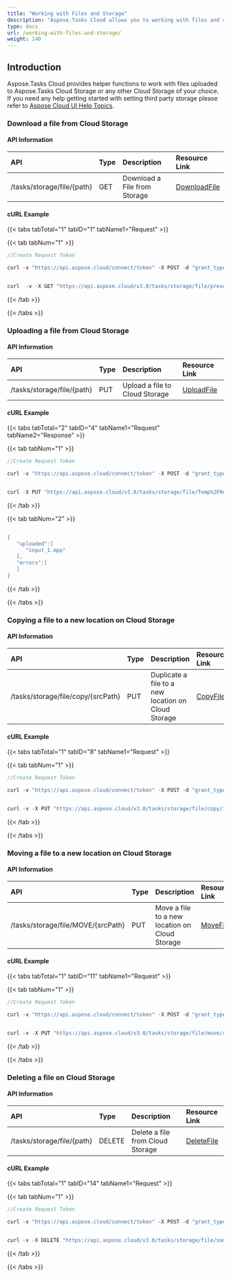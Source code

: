```yaml
---
title: "Working with Files and Storage"
description: "Aspose.Tasks Cloud allows you to working with files and storage in MPP, MPT and XML. Moreover, our REST API can be used with nearly all languages like .NET, Node.JS, Python, PHP, Go, Java and many more."
type: docs
url: /working-with-files-and-storage/
weight: 140
---
```


## **Introduction**
Aspose.Tasks Cloud provides helper functions to work with files uploaded to Aspose.Tasks Cloud Storage or any other Cloud Storage of your choice. If you need any help getting started with setting third party storage please refer to [Aspose Cloud UI Help Topics](https://docs.aspose.cloud/total/aspose-cloud-ui-help-topics/).
### **Download a file from Cloud Storage**
#### **API Information**

|**API**|**Type**|**Description**|**Resource Link**|
| :- | :- | :- | :- |
|/tasks/storage/file/{path}|GET|Download a File from Storage|[DownloadFile](https://apireference.aspose.cloud/tasks/#/File/DownloadFile)|
#### **cURL Example**
{{< tabs tabTotal="1" tabID="1" tabName1="Request" >}}

{{< tab tabNum="1" >}}

```java
//Create Request Token

curl -v "https://api.aspose.cloud/connect/token" -X POST -d "grant_type=client_credentials&client_id=XXXXX&client_secret=XXXXX" -H "Content-Type: application/x-www-form-urlencoded" -H "Accept: application/json"

```

```java

curl  -v -X GET "https://api.aspose.cloud/v3.0/tasks/storage/file/presentation_images.mpp" -H "Content-Type: application/json"

```

{{< /tab >}}

{{< /tabs >}}
### **Uploading a file from Cloud Storage**
#### **API Information**

|**API**|**Type**|**Description**|**Resource Link**|
| :- | :- | :- | :- |
|/tasks/storage/file/{path}|PUT|Upload a file to Cloud Storage|[UploadFile](https://apireference.aspose.cloud/tasks/#/File/UploadFile)|
#### **cURL Example**
{{< tabs tabTotal="2" tabID="4" tabName1="Request" tabName2="Response" >}}

{{< tab tabNum="1" >}}


```java
//Create Request Token

curl -v "https://api.aspose.cloud/connect/token" -X POST -d "grant_type=client_credentials&client_id=XXXXX&client_secret=XXXXX" -H "Content-Type: application/x-www-form-urlencoded" -H "Accept: application/json"

```

```java

curl -X PUT "https://api.aspose.cloud/v3.0/tasks/storage/file/Temp%2FHome_move_plan.mpp" -H "accept: application/json" -H "Content-Type: multipart/form-data" -H "x-aspose-client: Containerize.Swagger" -d {"File":{}}
```

{{< /tab >}}

{{< tab tabNum="2" >}}

```java

{
   "uploaded":[
      "input_1.mpp"
   ],
   "errors":[
   ]
}

```

{{< /tab >}}

{{< /tabs >}}
### **Copying a file to a new location on Cloud Storage**
#### **API Information**

|**API**|**Type**|**Description**|**Resource Link**|
| :- | :- | :- | :- |
|/tasks/storage/file/copy/{srcPath}|PUT|Duplicate a file to a new location on Cloud Storage|[CopyFile](https://apireference.aspose.cloud/tasks/#/File/CopyFile)|
#### **cURL Example**
{{< tabs tabTotal="1" tabID="8" tabName1="Request" >}}

{{< tab tabNum="1" >}}

```java
//Create Request Token

curl -v "https://api.aspose.cloud/connect/token" -X POST -d "grant_type=client_credentials&client_id=XXXXX&client_secret=XXXXX" -H "Content-Type: application/x-www-form-urlencoded" -H "Accept: application/json"

```

```java

curl -v -X PUT "https://api.aspose.cloud/v3.0/tasks/storage/file/copy/input.mpp" -H "Content-Type:application/json"

```

{{< /tab >}}

{{< /tabs >}}
### **Moving a file to a new location on Cloud Storage**
#### **API Information**

|**API**|**Type**|**Description**|**Resource Link**|
| :- | :- | :- | :- |
|/tasks/storage/file/MOVE/{srcPath}|PUT|Move a file to a new location on Cloud Storage|[MoveFile](https://apireference.aspose.cloud/tasks/#/File/MoveFile)|
#### **cURL Example**
{{< tabs tabTotal="1" tabID="11" tabName1="Request" >}}

{{< tab tabNum="1" >}}

```java
//Create Request Token

curl -v "https://api.aspose.cloud/connect/token" -X POST -d "grant_type=client_credentials&client_id=XXXXX&client_secret=XXXXX" -H "Content-Type: application/x-www-form-urlencoded" -H "Accept: application/json"

```

```java

curl -v -X PUT "https://api.aspose.cloud/v3.0/tasks/storage/file/move/cp.mpp" -H "Content-Type:application/json" 

```

{{< /tab >}}

{{< /tabs >}}
### **Deleting a file on Cloud Storage**
#### **API Information**

|**API**|**Type**|**Description**|**Resource Link**|
| :- | :- | :- | :- |
|/tasks/storage/file/{path}|DELETE|Delete a file from Cloud Storage|[DeleteFile](https://apireference.aspose.cloud/tasks/#/File/DeleteFile)|
#### **cURL Example**
{{< tabs tabTotal="1" tabID="14" tabName1="Request" >}}

{{< tab tabNum="1" >}}

```java
//Create Request Token

curl -v "https://api.aspose.cloud/connect/token" -X POST -d "grant_type=client_credentials&client_id=XXXXX&client_secret=XXXXX" -H "Content-Type: application/x-www-form-urlencoded" -H "Accept: application/json"

```

```java

curl -v -X DELETE "https://api.aspose.cloud/v3.0/tasks/storage/file/sample.mpp" -H "Content-Type:application/json"

```

{{< /tab >}}

{{< /tabs >}}
